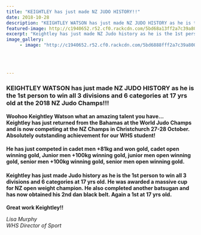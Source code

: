 ```yaml
---
title: "KEIGHTLEY has just made NZ JUDO HISTORY!!"
date: 2018-10-28
description: "KEIGHTLEY WATSON has just made NZ JUDO HISTORY as he is the 1st person to win all 3 divisions & 6 categories at 17 yrs old at the 2018 NZ Judo Champs..."
featured-image: http://c1940652.r52.cf0.rackcdn.com/5bd68a13ff2a7c39a800014d/Keighley-1st-in-history300-end-oct-sport-facebook.jpg
excerpt: "Keightley has just made NZ Judo history as he is the 1st person to win all 3 divisions and 6 categories at 17 yrs old at the 2018 NZ Judo Champs."
image_gallery:
     - image: "http://c1940652.r52.cf0.rackcdn.com/5bd6888fff2a7c39a8000147/Keighley-1st-in-history-action-end-oct-sport-facebook.jpg"
    
    
    
    
---
```


<h3>KEIGHTLEY WATSON has just made NZ JUDO HISTORY as he is the 1st person to win all 3 divisions and 6 categories at 17 yrs old at the 2018 NZ Judo Champs!!!</h3>
<p><strong>Woohoo Keightley Watson what an amazing talent you have...</strong><br /><strong>Keightley has just returned from the Bahamas at the World Judo Champs and is now competing a</strong><span class="text_exposed_show"><strong>t the NZ Champs in Christchurch 27-28 October.</strong> <br /><strong>Absolutely outstanding achievement for our WHS student!&nbsp;</strong><br /></span></p>
<h4><span class="text_exposed_show">He has just competed in cadet men +81kg and won gold, cadet open winning gold, Junior men +100kg winning gold, junior men open winning gold, senior men +100kg winning gold, senior men open winning gold.&nbsp;</span></h4>
<h4 class="text_exposed_show">Keightley has just made Judo history as he is the 1st person to win all 3 divisions and 6 categories at 17 yrs old. He was awarded a massive cup for NZ open weight champion. He also completed another batsugan and has now obtained his 2nd dan black belt. Again a 1st at 17 yrs old.&nbsp;</h4>
<p><strong>Great work Keightley!!</strong></p>
<p><em>Lisa Murphy</em><br /><em>WHS Director of Sport</em></p>

